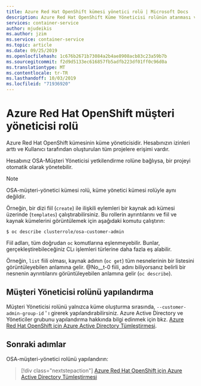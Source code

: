 ```yaml
---
title: Azure Red Hat OpenShift kümesi yönetici rolü | Microsoft Docs
description: Azure Red Hat OpenShift Küme Yöneticisi rolünün atanması ve kullanımı
services: container-service
author: mjudeikis
ms.author: jzim
ms.service: container-service
ms.topic: article
ms.date: 09/25/2019
ms.openlocfilehash: 1c676b2671b73084a2b4ae8908acb83c23a59b7b
ms.sourcegitcommit: f2d9d5133ec616857fb5adfb223df01ff0c96d0a
ms.translationtype: MT
ms.contentlocale: tr-TR
ms.lasthandoff: 10/03/2019
ms.locfileid: "71936920"
---
```

# <a name="azure-red-hat-openshift-customer-administrator-role"></a>Azure Red Hat OpenShift müşteri yöneticisi rolü

Azure Red Hat OpenShift kümesinin küme yöneticisidir. Hesabınızın izinleri arttı ve Kullanıcı tarafından oluşturulan tüm projelere erişimi vardır.

Hesabınız OSA-Müşteri Yöneticisi yetkilendirme rolüne bağlıysa, bir projeyi otomatik olarak yönetebilir.

> [!Note] 
> OSA-müşteri-yönetici kümesi rolü, küme yönetici kümesi rolüyle aynı değildir.


Örneğin, bir dizi fiil (`create`) ile ilişkili eylemleri bir kaynak adı kümesi üzerinde (`templates`) çalıştırabilirsiniz. Bu rollerin ayrıntılarını ve fiil ve kaynak kümelerini görüntülemek için aşağıdaki komutu çalıştırın:

`$ oc describe clusterrole/osa-customer-admin`

Fiil adları, tüm doğrudan `oc` komutlarına eşlenmeyebilir. Bunlar, gerçekleştirebileceğiniz CLı işlemleri türlerine daha fazla eş alabilir. 

Örneğin, `list` fiili olması, kaynak adının (`oc get`) tüm nesnelerinin bir listesini görüntüleyebilen anlamına gelir. @No__t-0 fiili, adını biliyorsanız belirli bir nesnenin ayrıntılarını görüntüleyebilen anlamına gelir (`oc describe`).

## <a name="configure-the-customer-administrator-role"></a>Müşteri Yöneticisi rolünü yapılandırma

Müşteri Yöneticisi rolünü yalnızca küme oluşturma sırasında, `--customer-admin-group-id` ' ı girerek yapılandırabilirsiniz. Azure Active Directory ve Yöneticiler grubunu yapılandırma hakkında bilgi edinmek için bkz. [Azure Red Hat OpenShift için Azure Active Directory Tümleştirmesi](howto-aad-app-configuration.md).

## <a name="next-steps"></a>Sonraki adımlar

OSA-müşteri-yönetici rolünü yapılandırın:
> [!div class="nextstepaction"]
> [Azure Red Hat OpenShift için Azure Active Directory Tümleştirmesi](howto-aad-app-configuration.md)
